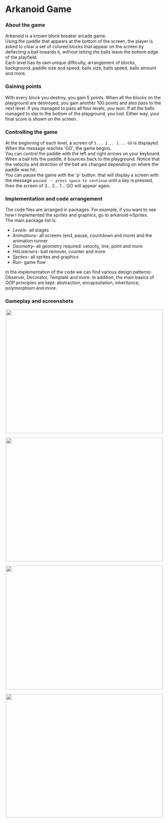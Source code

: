 # Arkanoid Game

### About the game
Arkanoid is a known block breaker arcade game.  
Using the paddle that appears at the bottom of the screen, the player is asked to clear a set of colored blocks that appear on the screen by deflecting a ball towards it, without letting the balls leave the bottom edge of the playfield.  
Each level has its own unique difficulty, arrangement of blocks, background, paddle size and speed, balls size, balls speed, balls amount and more.  

### Gaining points
With every block you destroy, you gain 5 points. When all the blocks on the playground are destroyed, you gain another 100 points and also pass to the next level.
If you managed to pass all four levels, you won. If all the balls managed to slip to the bottom of the playground, you lost. Either way, your final score is shown on the screen.  

### Controlling the game 
At the beginning of each level, a screen of ```3... 2... 1... GO``` is displayed. When the message reaches 'GO', the game begins.  
You can control the paddle with the left and right arrows on your keyboard. When a ball hits the paddle, it bounces back to the playground. Notice that the velocity and direction of the ball are changed depending on where the paddle was hit.  
You can pause the game with the 'p' button. that will display a screen with the message ```paused -- press space to continue``` until a key is pressed, then the screen of 3... 2... 1... GO will appear again.  

### Implementation and code arrangement
The code files are arranged in packages. For example, if you want to see how I implemented the sprites and graphics, go to arkanoid&#8594;Sprites.  
The main package list is:  
- *Levels-* all stages
- *Animations-* all screens (end, pause, countdown and more) and the animation runner
- *Geometry-* all geometry required: velocity, line, point and more
- *HitListeners-* ball remover, counter and more
- *Sprites-* all sprites and graphics
- *Run-* game flow

In the implementation of the code we can find various design patterns: Observer, Decorator, Template and more. In addition, the main basics of OOP principles are kept: abstraction, encapsuliation, inheritance, polymorphism and more.

### Gameplay and screenshots

<p align="center">
  <img 
    width="500"
    height="393"
    src="https://user-images.githubusercontent.com/92651125/155850304-cc98c9f0-cfb4-4fec-af1a-a708da26cff2.gif"
  >
</p>

<p align="center">
  <img 
    width="500"
    height="393"
    src="https://user-images.githubusercontent.com/92651125/155850452-aebbf192-6933-47cf-8aed-ec2bf45d779f.png"
  >
</p>

<p align="center">
  <img 
    width="500"
    height="393"
    src="https://user-images.githubusercontent.com/92651125/155850463-abddd2b8-ac43-41f7-85a1-531d145baa07.png"
  >
</p>

<p align="center">
  <img 
    width="500"
    height="393"
    src="https://user-images.githubusercontent.com/92651125/155850471-aeecf91b-e741-4db2-a59b-0071f1008bd8.png"
  >
</p>
